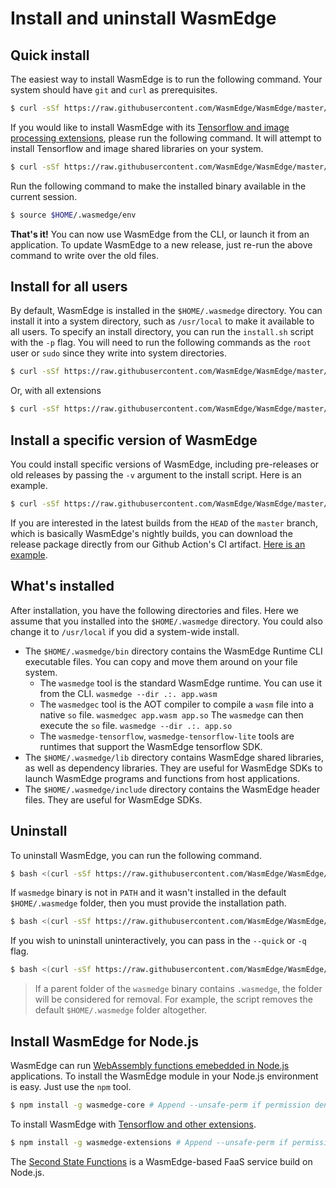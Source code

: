 # Install and uninstall WasmEdge

## Quick install

The easiest way to install WasmEdge is to run the following command. Your system should have `git` and `curl` as prerequisites.

```bash
$ curl -sSf https://raw.githubusercontent.com/WasmEdge/WasmEdge/master/utils/install.sh | bash
```

If you would like to install WasmEdge with its [Tensorflow and image processing extensions](https://www.secondstate.io/articles/wasi-tensorflow/), please run the following command. It will attempt to install Tensorflow and image shared libraries on your system.

```bash
$ curl -sSf https://raw.githubusercontent.com/WasmEdge/WasmEdge/master/utils/install.sh | bash -s -- -e all
```

Run the following command to make the installed binary available in the current session.

```bash
$ source $HOME/.wasmedge/env
```

**That's it!** You can now use WasmEdge from the CLI, or launch it from an application. To update WasmEdge to a new release, just re-run the above command to write over the old files.

## Install for all users

By default, WasmEdge is installed in the `$HOME/.wasmedge` directory. You can install it into a system directory, such as `/usr/local` to make it available to all users. To specify an install directory, you can run the `install.sh` script with the `-p` flag. You will need to run the following commands as the `root` user or `sudo` since they write into system directories.

```bash
$ curl -sSf https://raw.githubusercontent.com/WasmEdge/WasmEdge/master/utils/install.sh | bash -s -- -p /usr/local
```

Or, with all extensions

```bash
$ curl -sSf https://raw.githubusercontent.com/WasmEdge/WasmEdge/master/utils/install.sh | bash -s -- -e all -p /usr/local
```

## Install a specific version of WasmEdge

You could install specific versions of WasmEdge, including pre-releases or old releases by passing the `-v` argument to the install script. Here is an example.

```bash
$ curl -sSf https://raw.githubusercontent.com/WasmEdge/WasmEdge/master/utils/install.sh | bash -s -- -e all -v 0.9.0
```

If you are interested in the latest builds from the `HEAD` of the `master` branch, which is basically WasmEdge's nightly builds, you can download the release package directly from our Github Action's CI artifact. [Here is an example](https://github.com/WasmEdge/WasmEdge/actions/runs/1521549504#artifacts).

## What's installed

After installation, you have the following directories and files. Here we assume that you installed into the `$HOME/.wasmedge` directory. You could also change it to `/usr/local` if you did a system-wide install.

* The `$HOME/.wasmedge/bin` directory contains the WasmEdge Runtime CLI executable files. You can copy and move them around on your file system.
  * The `wasmedge` tool is the standard WasmEdge runtime. You can use it from the CLI. `wasmedge --dir .:. app.wasm`
  * The `wasmedgec` tool is the AOT compiler to compile a `wasm` file into a native `so` file. `wasmedgec app.wasm app.so` The `wasmedge` can then execute the `so` file. `wasmedge --dir .:. app.so`
  * The `wasmedge-tensorflow`, `wasmedge-tensorflow-lite` tools are runtimes that support the WasmEdge tensorflow SDK.
* The `$HOME/.wasmedge/lib` directory contains WasmEdge shared libraries, as well as dependency libraries. They are useful for WasmEdge SDKs to launch WasmEdge programs and functions from host applications.
* The `$HOME/.wasmedge/include` directory contains the WasmEdge header files. They are useful for WasmEdge SDKs.

## Uninstall

To uninstall WasmEdge, you can run the following command.

```bash
$ bash <(curl -sSf https://raw.githubusercontent.com/WasmEdge/WasmEdge/master/utils/uninstall.sh)
```

If `wasmedge` binary is not in `PATH` and it wasn't installed in the default `$HOME/.wasmedge` folder, then you must provide the installation path.

```bash
$ bash <(curl -sSf https://raw.githubusercontent.com/WasmEdge/WasmEdge/master/utils/uninstall.sh) -p /path/to/parent/folder
```

If you wish to uninstall uninteractively, you can pass in the `--quick` or `-q` flag.

```bash
$ bash <(curl -sSf https://raw.githubusercontent.com/WasmEdge/WasmEdge/master/utils/uninstall.sh) -q
```

> If a parent folder of the `wasmedge` binary contains `.wasmedge`, the folder will be considered for removal. For example, the script removes the default `$HOME/.wasmedge` folder altogether.

## Install WasmEdge for Node.js

WasmEdge can run [WebAssembly functions emebedded in Node.js](https://www.secondstate.io/articles/getting-started-with-rust-function/) applications. To install the WasmEdge module in your Node.js environment is easy. Just use the `npm` tool.

```bash
$ npm install -g wasmedge-core # Append --unsafe-perm if permission denied
```

To install WasmEdge with [Tensorflow and other extensions](https://www.secondstate.io/articles/wasi-tensorflow/).

```bash
$ npm install -g wasmedge-extensions # Append --unsafe-perm if permission denied
```

The [Second State Functions](https://www.secondstate.io/faas/) is a WasmEdge-based FaaS service build on Node.js.
